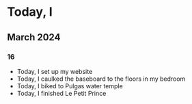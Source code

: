 # Today, I
## March 2024
### 16
- Today, I set up my website
- Today, I caulked the baseboard to the floors in my bedroom
- Today, I biked to Pulgas water temple
- Today, I finished Le Petit Prince
